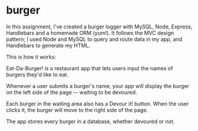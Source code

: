 # burger


In this assignment, I've created a burger logger with MySQL, Node, Express, Handlebars and a homemade ORM (yum!). It follows the MVC design pattern; I used Node and MySQL to query and route data in my app, and Handlebars to generate my HTML.

This is how it works:


Eat-Da-Burger! is a restaurant app that lets users input the names of burgers they'd like to eat.

Whenever a user submits a burger's name, your app will display the burger on the left side of the page -- waiting to be devoured.

Each burger in the waiting area also has a Devour it! button. When the user clicks it, the burger will move to the right side of the page.

The app stores every burger in a database, whether devoured or not.
